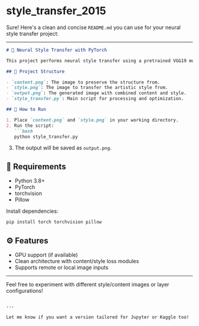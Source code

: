# style_transfer_2015

Sure! Here's a clean and concise `README.md` you can use for your neural style transfer project:

---

```markdown
# 🎨 Neural Style Transfer with PyTorch

This project performs neural style transfer using a pretrained VGG19 model. It blends the content of one image with the artistic style of another.

## 📁 Project Structure

- `content.png`: The image to preserve the structure from.
- `style.png`: The image to transfer the artistic style from.
- `output.png`: The generated image with combined content and style.
- `style_transfer.py`: Main script for processing and optimization.

## 🚀 How to Run

1. Place `content.png` and `style.png` in your working directory.
2. Run the script:
   ```bash
   python style_transfer.py
   ```
3. The output will be saved as `output.png`.

## 🧠 Requirements

- Python 3.8+
- PyTorch
- torchvision
- Pillow

Install dependencies:
```bash
pip install torch torchvision pillow
```

## ⚙️ Features

- GPU support (if available)
- Clean architecture with content/style loss modules
- Supports remote or local image inputs

---

Feel free to experiment with different style/content images or layer configurations!
```

---

Let me know if you want a version tailored for Jupyter or Kaggle too!
